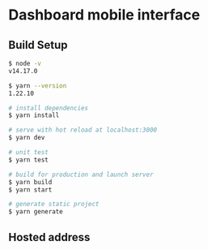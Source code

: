 # Dashboard mobile interface

## Build Setup

```bash
$ node -v
v14.17.0

$ yarn --version
1.22.10

# install dependencies
$ yarn install

# serve with hot reload at localhost:3000
$ yarn dev

# unit test
$ yarn test

# build for production and launch server
$ yarn build
$ yarn start

# generate static project
$ yarn generate
```

## Hosted address

